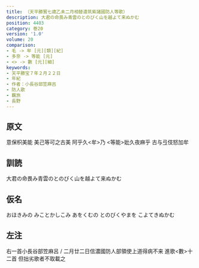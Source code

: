 ```yaml
---
title: （天平勝寳七歳乙未二月相替遣筑紫諸國防人等歌）
description: 大君の命畏み青雲のとのびく山を越よて来ぬかむ
position: 4403
category: 巻20
version: '1.0'
volume: 20
comparison:
- 毛 -> 牟 [元][類][紀]
- 多奈 -> 等能 [元]
- <> -> 數 [元][細]
keywords:
- 天平勝宝７年２月２２日
- 年紀
- 作者：小長谷部笠麻呂
- 防人歌
- 羈旅
- 長野
---
```


## 原文

意保枳美能 美己等可之古美 阿乎久<牟>乃 <等能>妣久夜麻乎 古与弖伎怒加牟

## 訓読

大君の命畏み青雲のとのびく山を越よて来ぬかむ

## 仮名

おほきみの みことかしこみ あをくむの とのびくやまを こよてきぬかむ

## 左注

右一首小長谷部笠麻呂 / 二月廿二日信濃國防人部領使上道得病不来 進歌<數>十二首 但拙劣歌者不取載之
